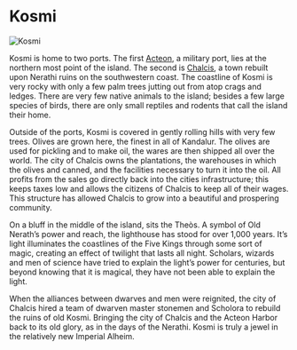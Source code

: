 # Kosmi

![Kosmi](http://www.greece-is.com/wp-content/uploads/2017/03/OLIVE-TREES-2.jpg)

Kosmi is home to two ports. The first [Acteon](../Settlements/Acteon.md), a military port, lies at the northern most point of the island. The second is [Chalcis](../Settlements/Chalcis.md), a town rebuilt upon Nerathi ruins on the southwestern coast. The coastline of Kosmi is very rocky with only a few palm trees jutting out from atop crags and ledges. There are very few native animals to the island; besides a few large species of birds, there are only small reptiles and rodents that call the island their home.

Outside of the ports, Kosmi is covered in gently rolling hills with very few trees. Olives are grown here, the finest in all of Kandalur. The olives are used for pickling and to make oil, the wares are then shipped all over the world. The city of Chalcis owns the plantations, the warehouses in which the olives and canned, and the facilities necessary to turn it into the oil. All profits from the sales go directly back into the cities infrastructure; this keeps taxes low and allows the citizens of Chalcis to keep all of their wages. This structure has allowed Chalcis to grow into a beautiful and prospering community.

On a bluff in the middle of the island, sits the Theòs. A symbol of Old Nerath’s power and reach, the lighthouse has stood for over 1,000 years. It’s light illuminates the coastlines of the Five Kings through some sort of magic, creating an effect of twilight that lasts all night. Scholars, wizards and men of science have tried to explain the light’s power for centuries, but beyond knowing that it is magical, they have not been able to explain the light.

When the alliances between dwarves and men were reignited, the city of Chalcis hired a team of dwarven master stonemen and Scholora to rebuild the ruins of old Kosmi. Bringing the city of Chalcis and the Acteon Harbor back to its old glory, as in the days of the Nerathi. Kosmi is truly a jewel in the relatively new Imperial Alheim.